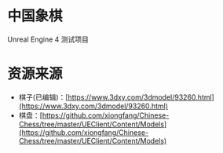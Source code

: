 # 中国象棋
Unreal Engine 4 测试项目

# 资源来源
- 棋子(已编辑)：[https://www.3dxy.com/3dmodel/93260.html](https://www.3dxy.com/3dmodel/93260.html)
- 棋盘：[https://github.com/xiongfang/Chinese-Chess/tree/master/UEClient/Content/Models](https://github.com/xiongfang/Chinese-Chess/tree/master/UEClient/Content/Models)
